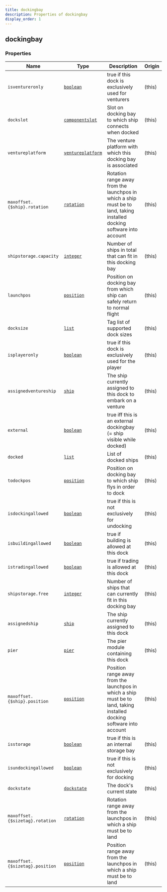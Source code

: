 ```yaml
---
title: dockingbay
description: Properties of dockingbay
display_order: 1
---
```


## dockingbay

### Properties

| Name | Type | Description | Origin |
|------|------|-------------|--------|
| `isventureronly` | [`boolean`](./boolean.md) | true if this dock is exclusively used for venturers | (this) |
| `dockslot` | [`componentslot`](./componentslot.md) | Slot on docking bay to which ship connects when docked | (this) |
| `ventureplatform` | [`ventureplatform`](./ventureplatform.md) | The venture platform with which this docking bay is associated | (this) |
| `maxoffset.{$ship}.rotation` | [`rotation`](./rotation.md) | Rotation range away from the launchpos in which a ship must be to land, taking installed docking software into account | (this) |
| `shipstorage.capacity` | [`integer`](./integer.md) | Number of ships in total that can fit in this docking bay | (this) |
| `launchpos` | [`position`](./position.md) | Position on docking bay from which ship can safely return to normal flight | (this) |
| `docksize` | [`list`](./list.md) | Tag list of supported dock sizes | (this) |
| `isplayeronly` | [`boolean`](./boolean.md) | true if this dock is exclusively used for the player | (this) |
| `assignedventureship` | [`ship`](./ship.md) | The ship currently assigned to this dock to embark on a venture | (this) |
| `external` | [`boolean`](./boolean.md) | true iff this is an external dockingbay (= ship visible while docked) | (this) |
| `docked` | [`list`](./list.md) | List of docked ships | (this) |
| `todockpos` | [`position`](./position.md) | Position on docking bay to which ship flys in order to dock | (this) |
| `isdockingallowed` | [`boolean`](./boolean.md) | true if this is not exclusively for undocking | (this) |
| `isbuildingallowed` | [`boolean`](./boolean.md) | true if building is allowed at this dock | (this) |
| `istradingallowed` | [`boolean`](./boolean.md) | true if trading is allowed at this dock | (this) |
| `shipstorage.free` | [`integer`](./integer.md) | Number of ships that can currently fit in this docking bay | (this) |
| `assignedship` | [`ship`](./ship.md) | The ship currently assigned to this dock | (this) |
| `pier` | [`pier`](./pier.md) | The pier module containing this dock | (this) |
| `maxoffset.{$ship}.position` | [`position`](./position.md) | Position range away from the launchpos in which a ship must be to land, taking installed docking software into account | (this) |
| `isstorage` | [`boolean`](./boolean.md) | true if this is an internal storage bay | (this) |
| `isundockingallowed` | [`boolean`](./boolean.md) | true if this is not exclusively for docking | (this) |
| `dockstate` | [`dockstate`](./dockstate.md) | The dock's current state | (this) |
| `maxoffset.{$sizetag}.rotation` | [`rotation`](./rotation.md) | Rotation range away from the launchpos in which a ship must be to land | (this) |
| `maxoffset.{$sizetag}.position` | [`position`](./position.md) | Position range away from the launchpos in which a ship must be to land | (this) |


